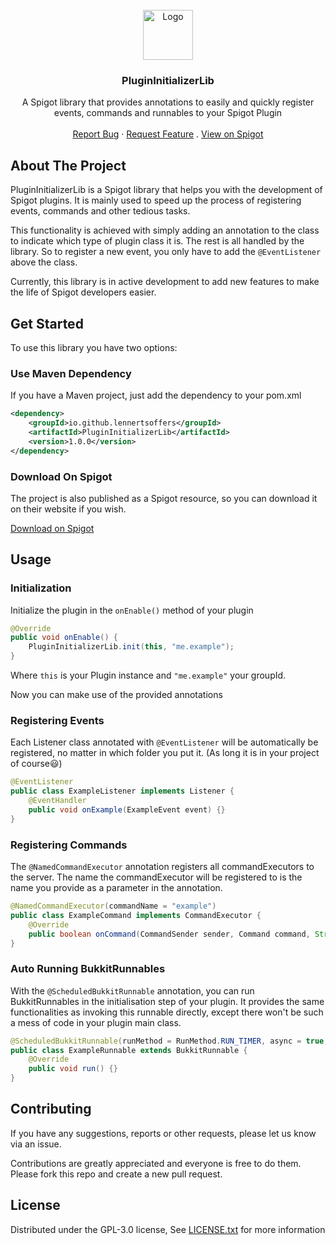 <br />

<div align="center">
  <a href="https://github.com/lennertsoffers/PluginInitializerLib">
    <img src="https://lennertsoffers.com/hosting/PluginInitializerLib.png" alt="Logo" width="80" height="80">
  </a>

<h3 align="center">PluginInitializerLib</h3>

  <p align="center">
    A Spigot library that provides annotations to easily and quickly register events, commands and runnables to your Spigot Plugin
    <br />
    <br />
    <a href="https://github.com/lennertsoffers/PluginInitializerLib/issues">Report Bug</a>
    ·
    <a href="https://github.com/lennertsoffers/PluginInitializerLib/issues">Request Feature</a>
    .
    <a href="https://www.spigotmc.org/resources/elemental-stones.100459/">View on Spigot</a>
  </p>
</div>


## About The Project
PluginInitializerLib is a Spigot library that helps you with the development of Spigot plugins.
It is mainly used to speed up the process of registering events, commands and other tedious tasks.

This functionality is achieved with simply adding an annotation to the class to indicate which type of plugin class it is.
The rest is all handled by the library. So to register a new event, you only have to add the `@EventListener` above the class.

Currently, this library is in active development to add new features to make the life of Spigot developers easier.


## Get Started
To use this library you have two options:

### Use Maven Dependency
If you have a Maven project, just add the dependency to your pom.xml

```xml
<dependency>
    <groupId>io.github.lennertsoffers</groupId>
    <artifactId>PluginInitializerLib</artifactId>
    <version>1.0.0</version>
</dependency>
```

### Download On Spigot
The project is also published as a Spigot resource, so you can download it on their website if you wish.

[Download on Spigot](https://www.spigotmc.org/resources/plugininitializerlib.102391/)


## Usage

### Initialization

Initialize the plugin in the `onEnable()` method of your plugin
```java
@Override
public void onEnable() {
    PluginInitializerLib.init(this, "me.example");
}
```
Where `this` is your Plugin instance and `"me.example"` your groupId.

Now you can make use of the provided annotations

### Registering Events

Each Listener class annotated with `@EventListener` will be automatically be registered, no matter in which folder you put it. (As long it is in your project of course😃)

```java
@EventListener
public class ExampleListener implements Listener {
    @EventHandler
    public void onExample(ExampleEvent event) {}
}
```

### Registering Commands

The `@NamedCommandExecutor` annotation registers all commandExecutors to the server. The name the commandExecutor will be registered to is the name you provide as a parameter in the annotation.

```java
@NamedCommandExecutor(commandName = "example")
public class ExampleCommand implements CommandExecutor {
    @Override
    public boolean onCommand(CommandSender sender, Command command, String label, String[] args) {}
}
```

### Auto Running BukkitRunnables

With the `@ScheduledBukkitRunnable` annotation, you can run BukkitRunnables in the initialisation step of your plugin.
It provides the same functionalities as invoking this runnable directly, except there won't be such a mess of code in your plugin main class.

```java
@ScheduledBukkitRunnable(runMethod = RunMethod.RUN_TIMER, async = true, delay = 1, period = 40)
public class ExampleRunnable extends BukkitRunnable {
    @Override
    public void run() {}
}
```

## Contributing

If you have any suggestions, reports or other requests, please let us know via an issue.

Contributions are greatly appreciated and everyone is free to do them.
Please fork this repo and create a new pull request.

## License

Distributed under the GPL-3.0 license, See [LICENSE.txt](https://github.com/lennertsoffers/PluginInitializerLib/blob/main/LICENSE) for more information

